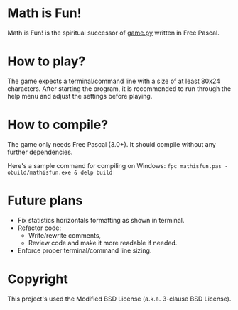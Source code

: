 # Math is Fun!

Math is Fun! is the spiritual successor of [game.py](https://github.com/ae-dschorsaanjo/game.py) written in Free Pascal.

# How to play?

The game expects a terminal/command line with a size of at least 80x24 characters. After starting the program, it is recommended to run through the help menu and adjust the settings before playing.

# How to compile?

The game only needs Free Pascal (3.0+). It should compile without any further dependencies.

Here's a sample command for compiling on Windows: `fpc mathisfun.pas -obuild/mathisfun.exe & delp build`

# Future plans

- Fix statistics horizontals formatting as shown in terminal.
- Refactor code:
    - Write/rewrite comments,
    - Review code and make it more readable if needed.
- Enforce proper terminal/command line sizing.

# Copyright

This project's used the Modified BSD License (a.k.a. 3-clause BSD License).
